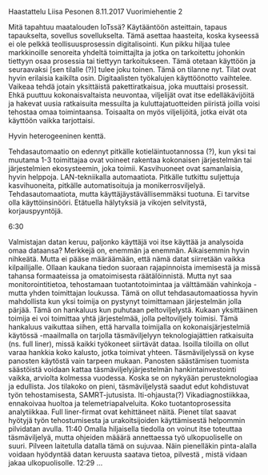 Haastattelu
Liisa Pesonen
8.11.2017
Vuorimiehentie 2

Mitä tapahtuu maatalouden IoTssä? 
Käytääntöön asteittain, tapaus tapaukselta, sovellus sovellukselta. Tämä asettaa haasteita, koska kyseessä ei ole pelkkä teollisuusprosessin digitalisointi. Kun pikku hiljaa tulee markkinoille senoreita yhdeltä toimittajlta ja jotka on tarkoitettu johonkin tiettyyn osaa prosessia tai tiettyyn tarkoitukseen. Tämä otetaan käyttöön ja seuraavaksi \[sen tilalle (?)\] tulee joku toinen. Tämä on tilanne nyt. Tilat ovat hyvin erilaisia kaikilta osin. Digitaalisten työkalujen käyttöönotto vaihtelee. Vaikeaa tehdä jotain yksittäistä pakettiratkaisua, joka muuttaisi prosessit. Ehkä puuttuu kokonaisvaltaista neuvontaa, viljelijät ovat itse edelläkävijöitä ja hakevat uusia ratkaisuita messuilta ja kuluttajatuotteiden piiristä joilla voisi tehostaa omaa toimintaansa. Toisaalta on myös viljelijöitä, jotka eivät ota käyttöön vaikka tarjottaisi.

Hyvin heterogeeninen kenttä.

Tehdasautomaatio on edennyt pitkälle kotieläintuotannossa (?), kun yksi tai muutama 1-3 toimittajaa ovat voineet rakentaa kokonaisen järjestelmän tai järjestelmien ekosysteemin, joka toimii. Kasvihuoneet ovat samanlaisia, hyvin helppoja. LAN-tekniikalla automaatiota. Pitkälle tutkittu suljettuja kasvihuoneita, pitkälle automatisoituja ja monikerrosviljelyä. Tehdasautomaatiota, mutta käyttäjäystävällisemmäksi tuotuna. Ei tarvitse olla käyttöinsinööri. Etätuella hälytyksiä ja vikojen selvitystä, korjauspyyntöjä.

6:30

Valmistajan datan keruu, paljonko käyttäjä voi itse käyttää ja analysoida omaa dataansa?
Merkkejä on, enemmän ja enemmän. Aikaisemmin hyvin nihkeätä. Mutta ei pääse määräämään, että nämä datat siirretään vaikka kilpailijalle. Ollaan kaukana tiedon suoraan rajapinnoista imemisestä ja missä tahansa formaateissa ja omatoimisesta räätälöinnistä. Mutta nyt saa monitorointitietoa, tehostamaan tuotantotoimintaa ja välttämään vahinkoja -mutta yhden toimittajan loukussa. Tämä on ollut tehdasautomaatiossa hyvin mahdollista kun yksi toimija on pystynyt toimittamaan järjestelmän jolla pärjää. Tämä on hankaluus kun puhutaan peltoviljelystä. Kukaan yksittäinen toimija ei voi toimittaa yhtä järjestelmää, jolla peltoviljely toimisi. Tämä hankaluus vaikuttaa siihen, että harvalla toimijalla on kokonaisjärjestelmiä käytössä -maailmalla on tarjolla täsmäviljelyyn teknologiajättien ratkaisuita (ns. full liner), missä kaikki työkoneet siirtävät dataa. Isoilla tiloilla on ollut varaa hankkia koko kalusto, jotka toimivat yhteen. Täsmäviljelyssä on kyse panosten käytöstä vain tarpeen mukaan. Panosten säästämisen tuomista säästöistä voidaan kattaa täsmäviljelyjärjestelmän hankintainvestointi vaikka,  arviolta kolmessa vuodessa. Koska se on nykyään perusteknologiaa ja edullista. Jos tilakoko on pieni, täsmäviljelystä saadut edut kohdistuvat työn tehostamisesta, SAMRT-jutusista. Iti-ohjausta(?) Vikadiagnostiikkaa, ennakoivaa huoltoa ja telemetriapalveluita. Koko tuotantoprosessita analytiikkaa. Full liner-firmat ovat kehittäneet näitä. Pienet tilat saavat hyötyjä työn tehostumisesta ja urakoitsijoiden käyttämisestä helpommin pilvidatan avulla. 
11:40
Omalla hiljaisella tiedolla on voinut itse toteuttaa täsmäviljelyä, mutta ohjeiden määärä annettaessa työ ulkopuoliselle on suuri. Pilveen laitetulla datalla tämä on sujuvaa. Näin pienelläkin pinta-alalla voidaan hyödyntää datan keruusta saatava tietoa, pilvestä , mistä vidaan jakaa ulkopuolisolle.
12:29
...
